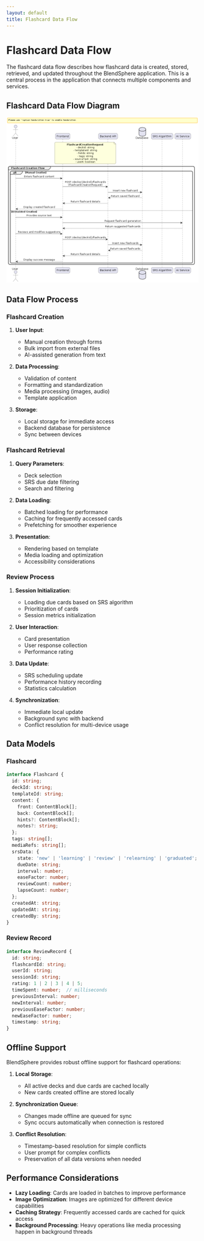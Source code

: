 ```yaml
---
layout: default
title: Flashcard Data Flow
---
```


# Flashcard Data Flow

The flashcard data flow describes how flashcard data is created, stored, retrieved, and updated throughout the BlendSphere application. This is a central process in the application that connects multiple components and services.

## Flashcard Data Flow Diagram

![Flashcard Data Flow](images/Flashcard%20Data%20Flow.png)

## Data Flow Process

### Flashcard Creation

1. **User Input**:
   - Manual creation through forms
   - Bulk import from external files
   - AI-assisted generation from text

2. **Data Processing**:
   - Validation of content
   - Formatting and standardization
   - Media processing (images, audio)
   - Template application

3. **Storage**:
   - Local storage for immediate access
   - Backend database for persistence
   - Sync between devices

### Flashcard Retrieval

1. **Query Parameters**:
   - Deck selection
   - SRS due date filtering
   - Search and filtering

2. **Data Loading**:
   - Batched loading for performance
   - Caching for frequently accessed cards
   - Prefetching for smoother experience

3. **Presentation**:
   - Rendering based on template
   - Media loading and optimization
   - Accessibility considerations

### Review Process

1. **Session Initialization**:
   - Loading due cards based on SRS algorithm
   - Prioritization of cards
   - Session metrics initialization

2. **User Interaction**:
   - Card presentation
   - User response collection
   - Performance rating

3. **Data Update**:
   - SRS scheduling update
   - Performance history recording
   - Statistics calculation

4. **Synchronization**:
   - Immediate local update
   - Background sync with backend
   - Conflict resolution for multi-device usage

## Data Models

### Flashcard

```typescript
interface Flashcard {
  id: string;
  deckId: string;
  templateId: string;
  content: {
    front: ContentBlock[];
    back: ContentBlock[];
    hints?: ContentBlock[];
    notes?: string;
  };
  tags: string[];
  mediaRefs: string[];
  srsData: {
    state: 'new' | 'learning' | 'review' | 'relearning' | 'graduated';
    dueDate: string;
    interval: number;
    easeFactor: number;
    reviewCount: number;
    lapseCount: number;
  };
  createdAt: string;
  updatedAt: string;
  createdBy: string;
}
```

### Review Record

```typescript
interface ReviewRecord {
  id: string;
  flashcardId: string;
  userId: string;
  sessionId: string;
  rating: 1 | 2 | 3 | 4 | 5;
  timeSpent: number;  // milliseconds
  previousInterval: number;
  newInterval: number;
  previousEaseFactor: number;
  newEaseFactor: number;
  timestamp: string;
}
```

## Offline Support

BlendSphere provides robust offline support for flashcard operations:

1. **Local Storage**:
   - All active decks and due cards are cached locally
   - New cards created offline are stored locally

2. **Synchronization Queue**:
   - Changes made offline are queued for sync
   - Sync occurs automatically when connection is restored

3. **Conflict Resolution**:
   - Timestamp-based resolution for simple conflicts
   - User prompt for complex conflicts
   - Preservation of all data versions when needed

## Performance Considerations

- **Lazy Loading**: Cards are loaded in batches to improve performance
- **Image Optimization**: Images are optimized for different device capabilities
- **Caching Strategy**: Frequently accessed cards are cached for quick access
- **Background Processing**: Heavy operations like media processing happen in background threads
